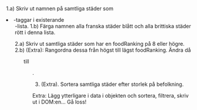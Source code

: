 1.a) Skriv ut namnen på samtliga städer som <li>-taggar i existerande <ul>-lista.
1.b) Färga namnen alla franska städer blått och alla brittiska städer rött i denna lista.

2.a) Skriv ut samtliga städer som har en foodRanking på 8 eller högre.
2.b) (Extra): Rangordna dessa från högst till lägst foodRanking. Ändra då <ul> till <ol>.

3. (Extra). Sortera samtliga städer efter storlek på befolkning.

Extra: Lägg ytterligare i data i objekten och sortera, filtrera, skriv ut i DOM:en... Gå loss!
